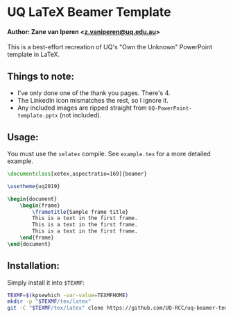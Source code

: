 # UQ LaTeX Beamer Template

#### Author: Zane van Iperen &lt;z.vaniperen@uq.edu.au&gt;

This is a best-effort recreation of UQ's "Own the Unknown" PowerPoint template in LaTeX.

## Things to note:
* I've only done one of the thank you pages. There's 4.
* The LinkedIn icon mismatches the rest, so I ignore it.
* Any included images are ripped straight from `UQ-PowerPoint-template.pptx` (not included).

## Usage:

You must use the `xelatex` compile. See `example.tex` for a more detailed example.
```tex
\documentclass[xetex,aspectratio=169]{beamer}

\usetheme{uq2019}

\begin{document}
    \begin{frame}
        \frametitle{Sample frame title}
        This is a text in the first frame.
        This is a text in the first frame.
        This is a text in the first frame.
    \end{frame}
\end{document}
```

## Installation:

Simply install it into `$TEXMF`:
```bash
TEXMF=$(kpsewhich -var-value=TEXMFHOME)
mkdir -p "$TEXMF/tex/latex"
git -C "$TEXMF/tex/latex" clone https://github.com/UQ-RCC/uq-beamer-template.git
```
